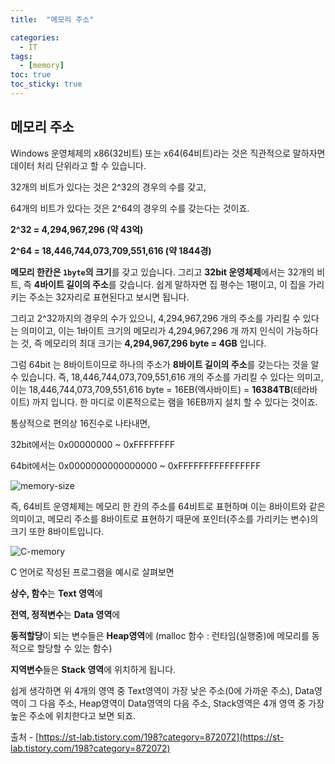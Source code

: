 ```yaml
---
title:  "메모리 주소"

categories:
  - IT
tags:
  - [memory]
toc: true
toc_sticky: true
---
```


## 메모리 주소

Windows 운영체제의 x86(32비트) 또는 x64(64비트)라는 것은 직관적으로 말하자면 데이터 처리 단위라고 할 수 있습니다.

32개의 비트가 있다는 것은 2^32의 경우의 수를 갖고,

64개의 비트가 있다는 것은 2^64의 경우의 수를 갖는다는 것이죠.

**2^32 = 4,294,967,296 (약 43억)**

**2^64 = 18,446,744,073,709,551,616 (약 1844경)**



**메모리 한칸은 `1byte`의 크기**를 갖고 있습니다. 그리고 **32bit 운영체제**에서는 32개의 비트, 즉 **4바이트 길이의 주소**를 갖습니다. 쉽게 말하자면 집 평수는 1평이고, 이 집을 가리키는 주소는 32자리로 표현된다고 보시면 됩니다.

그리고 2^32까지의 경우의 수가 있으니, 4,294,967,296 개의 주소를 가리킬 수 있다는 의미이고, 이는 1바이트 크기의 메모리가 4,294,967,296 개 까지 인식이 가능하다는 것, 즉 메모리의 최대 크기는 **4,294,967,296 byte = 4GB** 입니다.

그럼 64bit 는 8바이트이므로 하나의 주소가 **8바이트 길이의 주소**를 갖는다는 것을 알 수 있습니다. 즉, 18,446,744,073,709,551,616 개의 주소를 가리킬 수 있다는 의미고, 이는 18,446,744,073,709,551,616 byte = 16EB(엑사바이트) = **16384TB**(테라바이트) 까지 입니다. 한 마디로 이론적으로는 램을 16EB까지 설치 할 수 있다는 것이죠.

통상적으로 편의상 16진수로 나타내면,

32bit에서는 0x00000000 ~ 0xFFFFFFFF

64bit에서는 0x0000000000000000 ~ 0xFFFFFFFFFFFFFFFF

![memory-size](https://img1.daumcdn.net/thumb/R1280x0/?scode=mtistory2&fname=https%3A%2F%2Fblog.kakaocdn.net%2Fdn%2FmQaS1%2FbtqUYfomQwa%2FHY44kytEk9DJB8vAmbRDpK%2Fimg.png)



즉, 64비트 운영체제는 메모리 한 칸의 주소를 64비트로 표현하며 이는 8바이트와 같은 의미이고, 메모리 주소를 8바이트로 표현하기 때문에 포인터(주소를 가리키는 변수)의 크기 또한 8바이트입니다.



![C-memory](https://img1.daumcdn.net/thumb/R1920x0/?scode=mtistory2&fname=https%3A%2F%2Fblog.kakaocdn.net%2Fdn%2FduuWma%2FbtqU0zgyW7v%2FOMzKAW1G6xZeczPcDSR3J1%2Fimg.png)

C 언어로 작성된 프로그램을 예시로 살펴보면 

**상수, 함수**는 **Text 영역**에

**전역, 정적변수**는 **Data 영역**에

**동적할당**이 되는 변수들은 **Heap영역**에  (malloc 함수 : 런타임(실행중)에 메모리를 동적으로 할당할 수 있는 함수)

**지역변수**들은 **Stack 영역**에 위치하게 됩니다.

쉽게 생각하면 위 4개의 영역 중 Text영역이 가장 낮은 주소(0에 가까운 주소), Data영역이 그 다음 주소, Heap영역이 Data영역의 다음 주소, Stack영역은 4개 영역 중 가장 높은 주소에 위치한다고 보면 되죠.



출처 - [https://st-lab.tistory.com/198?category=872072](https://st-lab.tistory.com/198?category=872072)